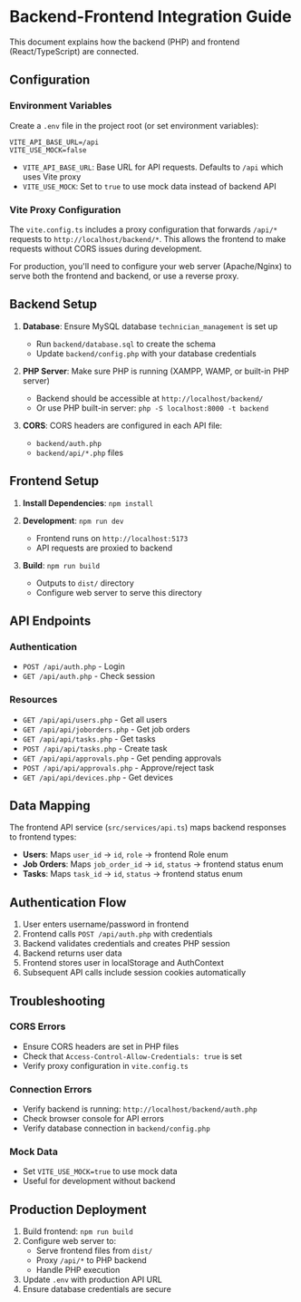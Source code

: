 # Backend-Frontend Integration Guide

This document explains how the backend (PHP) and frontend (React/TypeScript) are connected.

## Configuration

### Environment Variables

Create a `.env` file in the project root (or set environment variables):

```env
VITE_API_BASE_URL=/api
VITE_USE_MOCK=false
```

- `VITE_API_BASE_URL`: Base URL for API requests. Defaults to `/api` which uses Vite proxy
- `VITE_USE_MOCK`: Set to `true` to use mock data instead of backend API

### Vite Proxy Configuration

The `vite.config.ts` includes a proxy configuration that forwards `/api/*` requests to `http://localhost/backend/*`. This allows the frontend to make requests without CORS issues during development.

For production, you'll need to configure your web server (Apache/Nginx) to serve both the frontend and backend, or use a reverse proxy.

## Backend Setup

1. **Database**: Ensure MySQL database `technician_management` is set up
   - Run `backend/database.sql` to create the schema
   - Update `backend/config.php` with your database credentials

2. **PHP Server**: Make sure PHP is running (XAMPP, WAMP, or built-in PHP server)
   - Backend should be accessible at `http://localhost/backend/`
   - Or use PHP built-in server: `php -S localhost:8000 -t backend`

3. **CORS**: CORS headers are configured in each API file:
   - `backend/auth.php`
   - `backend/api/*.php` files

## Frontend Setup

1. **Install Dependencies**: `npm install`

2. **Development**: `npm run dev`
   - Frontend runs on `http://localhost:5173`
   - API requests are proxied to backend

3. **Build**: `npm run build`
   - Outputs to `dist/` directory
   - Configure web server to serve this directory

## API Endpoints

### Authentication
- `POST /api/auth.php` - Login
- `GET /api/auth.php` - Check session

### Resources
- `GET /api/api/users.php` - Get all users
- `GET /api/api/joborders.php` - Get job orders
- `GET /api/api/tasks.php` - Get tasks
- `POST /api/api/tasks.php` - Create task
- `GET /api/api/approvals.php` - Get pending approvals
- `POST /api/api/approvals.php` - Approve/reject task
- `GET /api/api/devices.php` - Get devices

## Data Mapping

The frontend API service (`src/services/api.ts`) maps backend responses to frontend types:

- **Users**: Maps `user_id` → `id`, `role` → frontend Role enum
- **Job Orders**: Maps `job_order_id` → `id`, `status` → frontend status enum
- **Tasks**: Maps `task_id` → `id`, `status` → frontend status enum

## Authentication Flow

1. User enters username/password in frontend
2. Frontend calls `POST /api/auth.php` with credentials
3. Backend validates credentials and creates PHP session
4. Backend returns user data
5. Frontend stores user in localStorage and AuthContext
6. Subsequent API calls include session cookies automatically

## Troubleshooting

### CORS Errors
- Ensure CORS headers are set in PHP files
- Check that `Access-Control-Allow-Credentials: true` is set
- Verify proxy configuration in `vite.config.ts`

### Connection Errors
- Verify backend is running: `http://localhost/backend/auth.php`
- Check browser console for API errors
- Verify database connection in `backend/config.php`

### Mock Data
- Set `VITE_USE_MOCK=true` to use mock data
- Useful for development without backend

## Production Deployment

1. Build frontend: `npm run build`
2. Configure web server to:
   - Serve frontend files from `dist/`
   - Proxy `/api/*` to PHP backend
   - Handle PHP execution
3. Update `.env` with production API URL
4. Ensure database credentials are secure

